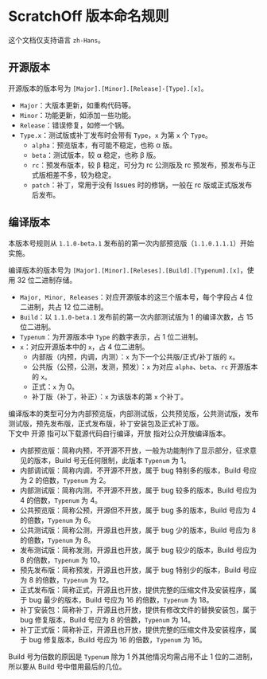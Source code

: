 # ScratchOff 版本命名规则

这个文档仅支持语言 `zh-Hans`。

## 开源版本

开源版本的版本号为 `[Major].[Minor].[Release]-[Type].[x]`。

- `Major`：大版本更新，如重构代码等。
- `Minor`：功能更新，如添加一些功能。
- `Release`：错误修复，如修一个锅。
- `Type.x`：测试版或补丁发布时会带有 `Type`，`x` 为第 `x` 个 `Type`。
  - `alpha`：预览版本，有可能不稳定，也称 α 版。
  - `beta`：测试版本，较 α 稳定，也称 β 版。
  - `rc`：预发布版本，较 β 稳定，可分为 rc 公测版及 rc 预发布，预发布与正式版相差不多，较为稳定。
  - `patch`：补丁，常用于没有 Issues 时的修锅，一般在 rc 版或正式版发布后发布。

## 编译版本

本版本号规则从 `1.1.0-beta.1` 发布前的第一次内部预览版（`1.1.0.1.1.1`）开始实施。

编译版本的版本号为 `[Major].[Minor].[Releses].[Build].[Typenum].[x]`，使用 32 位二进制存储。

- `Major, Minor, Releases`：对应开源版本的这三个版本号，每个字段占 4 位二进制，共占 12 位二进制。
- `Build`：以 `1.1.0-beta.1` 发布前的第一次内部测试版为 1 的编译次数，占 15 位二进制。
- `Typenum`：为开源版本中 `Type` 的数字表示，占 1 位二进制。
- `x`：对应开源版本中的 `x`，占 4 位二进制。
  - 内部版（内预，内调，内测）：`x` 为下一个公共版/正式/补丁版的 `x`。
  - 公共版（公预，公测，发测，预发）：`x` 为对应 `alpha`、`beta`、`rc` 开源版本的 `x`。
  - 正式：`x` 为 0。
  - 补丁版（补丁，补正）：`x` 为该版本的第 `x` 个补丁。

编译版本的类型可分为内部预览版，内部测试版，公共预览版，公共测试版，发布测试版，预先发布版，正式发布版，补丁安装包及正式补丁版。  
下文中 开源 指可以下载源代码自行编译，开放 指对公众开放编译版本。

- 内部预览版：简称内预，不开源不开放，一般为功能制作了显示部分，征求意见的版本，Build 号无任何限制，此版本 `Typenum` 为 1。
- 内部调试版：简称内调，不开源不开放，属于 bug 特别多的版本，Build 号应为 2 的倍数，`Typenum` 为 2。
- 内部测试版：简称内测，不开源不开放，属于 bug 较多的版本，Build 号应为 4 的倍数，`Typenum` 为 4。
- 公共预览版：简称公预，开源但不开放，属于 bug 多的版本，Build 号应为 4 的倍数，`Typenum` 为 6。
- 公共测试版：简称公测，开源且也开放，属于 bug 少的版本，Build 号应为 8 的倍数，`Typenum` 为 8。
- 发布测试版：简称发测，开源且也开放，属于 bug 较少的版本，Build 号应为 8 的倍数，`Typenum` 为 10。
- 预先发布版：简称预发，开源且也开放，属于 bug 特别少的版本，Build 号应为 8 的倍数，`Typenum` 为 12。
- 正式发布版：简称正式，开源且也开放，提供完整的压缩文件及安装程序，属于 bug 最少的版本，Build 号应为 16 的倍数，`Typenum` 为 18。
- 补丁安装包：简称补丁，开源且也开放，提供有修改文件的替换安装包，属于 bug 修复版本，Build 号应为 8 的倍数，`Typenum` 为 14。
- 补丁正式版：简称补正，开源且也开放，提供完整的压缩文件及安装程序，属于 bug 修复版本，Build 号应为 16 的倍数，`Typenum` 为 16。

Build 号为倍数的原因是 `Typenum` 除为 1 外其他情况均需占用不止 1 位的二进制，所以要从 Build 号中借用最后的几位。